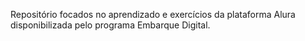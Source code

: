 Repositório focados no aprendizado e exercícios da plataforma Alura disponibilizada pelo programa Embarque Digital.
